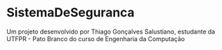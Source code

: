# SistemaDeSeguranca
Um projeto desenvolvido por Thiago Gonçalves Salustiano, estudante da UTFPR - Pato Branco do curso de Engenharia da Computação
